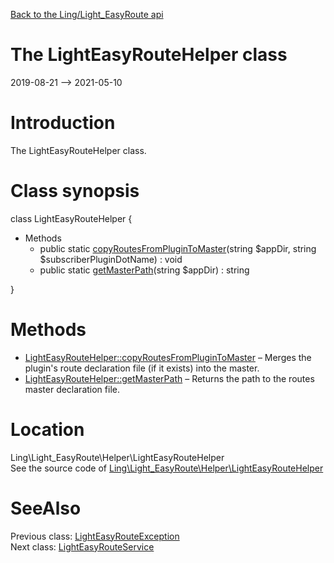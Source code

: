[Back to the Ling/Light_EasyRoute api](https://github.com/lingtalfi/Light_EasyRoute/blob/master/doc/api/Ling/Light_EasyRoute.md)



The LightEasyRouteHelper class
================
2019-08-21 --> 2021-05-10






Introduction
============

The LightEasyRouteHelper class.



Class synopsis
==============


class <span class="pl-k">LightEasyRouteHelper</span>  {

- Methods
    - public static [copyRoutesFromPluginToMaster](https://github.com/lingtalfi/Light_EasyRoute/blob/master/doc/api/Ling/Light_EasyRoute/Helper/LightEasyRouteHelper/copyRoutesFromPluginToMaster.md)(string $appDir, string $subscriberPluginDotName) : void
    - public static [getMasterPath](https://github.com/lingtalfi/Light_EasyRoute/blob/master/doc/api/Ling/Light_EasyRoute/Helper/LightEasyRouteHelper/getMasterPath.md)(string $appDir) : string

}






Methods
==============

- [LightEasyRouteHelper::copyRoutesFromPluginToMaster](https://github.com/lingtalfi/Light_EasyRoute/blob/master/doc/api/Ling/Light_EasyRoute/Helper/LightEasyRouteHelper/copyRoutesFromPluginToMaster.md) &ndash; Merges the plugin's route declaration file (if it exists) into the master.
- [LightEasyRouteHelper::getMasterPath](https://github.com/lingtalfi/Light_EasyRoute/blob/master/doc/api/Ling/Light_EasyRoute/Helper/LightEasyRouteHelper/getMasterPath.md) &ndash; Returns the path to the routes master declaration file.





Location
=============
Ling\Light_EasyRoute\Helper\LightEasyRouteHelper<br>
See the source code of [Ling\Light_EasyRoute\Helper\LightEasyRouteHelper](https://github.com/lingtalfi/Light_EasyRoute/blob/master/Helper/LightEasyRouteHelper.php)



SeeAlso
==============
Previous class: [LightEasyRouteException](https://github.com/lingtalfi/Light_EasyRoute/blob/master/doc/api/Ling/Light_EasyRoute/Exception/LightEasyRouteException.md)<br>Next class: [LightEasyRouteService](https://github.com/lingtalfi/Light_EasyRoute/blob/master/doc/api/Ling/Light_EasyRoute/Service/LightEasyRouteService.md)<br>
